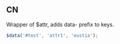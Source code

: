 ## CN

Wrapper of $attr, adds data- prefix to keys.

```javascript
$data('#test', 'attr1', 'eustia');
```
